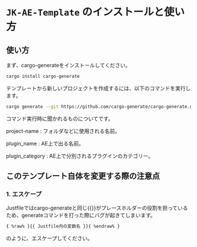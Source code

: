 # `JK-AE-Template` のインストールと使い方

## 使い方


まず、cargo-generateをインストールしてください。

```sh
cargo install cargo-generate
```

テンプレートから新しいプロジェクトを作成するには、以下のコマンドを実行します。

```sh
cargo generate --git https://github.com/cargo-generate/cargo-generate.git
```

コマンド実行時に聞かれるものについてです。

project-name : フォルダなどに使用される名前。

plugin_name : AE上で出る名前。

plugin_category : AE上で分別されるプラグインのカテゴリー。



## このテンプレート自体を変更する際の注意点

### 1. エスケープ


Justfileではcargo-generateと同じ{{}}がプレースホルダーの役割を担っているため、generateコマンドを打った際にバグが起きてしまいます。
```sh
{ %raw% }{{ Justfile内の変数名 }}{ %endraw% }
```
のように、エスケープしてください。

